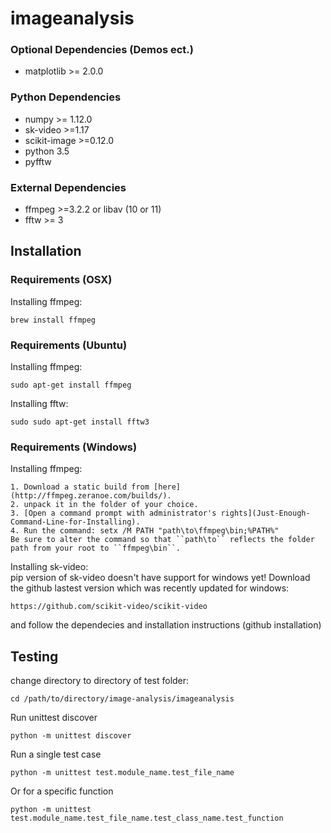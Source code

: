 # imageanalysis

### Optional Dependencies (Demos ect.)
*  matplotlib >= 2.0.0


### Python Dependencies
* numpy >= 1.12.0
* sk-video >=1.17
* scikit-image >=0.12.0
* python 3.5
* pyfftw

### External Dependencies
* ffmpeg >=3.2.2 or libav (10 or 11)
* fftw >= 3

## Installation

### Requirements (OSX)

Installing ffmpeg:
```
brew install ffmpeg
```

### Requirements (Ubuntu)
Installing ffmpeg:
```
sudo apt-get install ffmpeg
```
Installing fftw:
``` 
sudo sudo apt-get install fftw3
```

### Requirements (Windows)
Installing ffmpeg:  
```
1. Download a static build from [here](http://ffmpeg.zeranoe.com/builds/).
2. unpack it in the folder of your choice.
3. [Open a command prompt with administrator's rights](Just-Enough-Command-Line-for-Installing).
4. Run the command: setx /M PATH "path\to\ffmpeg\bin;%PATH%"
Be sure to alter the command so that ``path\to`` reflects the folder path from your root to ``ffmpeg\bin``.  
```

Installing sk-video:  
pip version of sk-video doesn't have support for windows yet! Download the github lastest version which was recently updated for windows:
```
https://github.com/scikit-video/scikit-video
```
and follow the dependecies and installation instructions (github installation)

## Testing
change directory to directory of test folder:
```
cd /path/to/directory/image-analysis/imageanalysis
```

Run unittest discover
```
python -m unittest discover
```

Run a single test case
```
python -m unittest test.module_name.test_file_name
```

Or for a specific function
```
python -m unittest test.module_name.test_file_name.test_class_name.test_function
```
